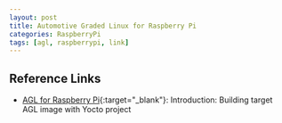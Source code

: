 ```yaml
---
layout: post
title: Automotive Graded Linux for Raspberry Pi
categories: RaspberryPi 
tags: [agl, raspberrypi, link]
---
```

## Reference Links

- [AGL for Raspberry Pi](<https://wiki.automotivelinux.org/agl-distro/agl-raspberrypi>){:target="_blank"}: Introduction: Building target AGL image with Yocto project
